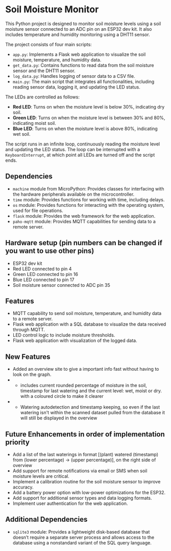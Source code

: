 # Soil Moisture Monitor

This Python project is designed to monitor soil moisture levels using a soil moisture sensor connected to an ADC pin on an ESP32 dev kit. It also includes temperature and humidity monitoring using a DHT11 sensor.

The project consists of four main scripts:
- `app.py`: Implements a Flask web application to visualize the soil moisture, temperature, and humidity data.
- `get_data.py`: Contains functions to read data from the soil moisture sensor and the DHT11 sensor.
- `log_data.py`: Handles logging of sensor data to a CSV file.
- `main.py`: The main script that integrates all functionalities, including reading sensor data, logging it, and updating the LED status.

The LEDs are controlled as follows:
- **Red LED**: Turns on when the moisture level is below 30%, indicating dry soil.
- **Green LED**: Turns on when the moisture level is between 30% and 80%, indicating moist soil.
- **Blue LED**: Turns on when the moisture level is above 80%, indicating wet soil.

The script runs in an infinite loop, continuously reading the moisture level and updating the LED status. The loop can be interrupted with a `KeyboardInterrupt`, at which point all LEDs are turned off and the script ends.

## Dependencies
- `machine` module from MicroPython: Provides classes for interfacing with the hardware peripherals available on the microcontroller.
- `time` module: Provides functions for working with time, including delays.
- `os` module: Provides functions for interacting with the operating system, used for file operations.
- `flask` module: Provides the web framework for the web application.
- `paho-mqtt` module: Provides MQTT capabilities for sending data to a remote server.

## Hardware setup (pin numbers can be changed if you want to use other pins)
- ESP32 dev kit
- Red LED connected to pin 4
- Green LED connected to pin 16
- Blue LED connected to pin 17
- Soil moisture sensor connected to ADC pin 35

## Features
- MQTT capability to send soil moisture, temperature, and humidity data to a remote server.
- Flask web application with a SQL database to visualize the data received through MQTT.
- LED control logic to include moisture thresholds.
- Flask web application with visualization of the logged data.

## New Features
- Added an overview site to give a important info fast without having to look on the graph.
- - includes current rounded percentage of moisture in the soil, timestamp for last watering and the current level: wet, moist or dry. with a coloured circle to make it clearer
- - Watering autodetection and timestamp keeping, so even if the last watering isn't within the scanned dataset pulled from the database it will still be displayed in the overview


## Future Enhancements in order of implementation priority
- Add a list of the last waterings in format [(plant) watered (timestamp) from (lower percentage) -> (upper percentage)], on the right side of overview
- Add support for remote notifications via email or SMS when soil moisture levels are critical.
- Implement a calibration routine for the soil moisture sensor to improve accuracy.
- Add a battery power option with low-power optimizations for the ESP32.
- Add support for additional sensor types and data logging formats.
- Implement user authentication for the web application.

## Additional Dependencies
- `sqlite3` module: Provides a lightweight disk-based database that doesn’t require a separate server process and allows access to the database using a nonstandard variant of the SQL query language.